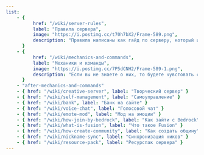 ```yaml
---
list:
    - {
          href: "/wiki/server-rules",
          label: "Правила сервера",
          image: "https://i.postimg.cc/t70h7bX2/Frame-589.png",
          description: "Правила написаны как гайд по серверу, который интересно и легко прочитать",
      }
    - {
          href: "/wiki/mechanics-and-commands",
          label: "Механики и команды",
          image: "https://i.postimg.cc/7P5dCNH2/Frame-589-1.png",
          description: "Если вы не знаете о них, то будете чувстовать себя потерянным",
      }
    - "after-mechanics-and-commands"
    - { href: "/wiki/creative-server", label: "Творческий сервер" }
    - { href: "/wiki/self-management", label: "Самоуправление" }
    - { href: "/wiki/bank", label: "Банк на сайте" }
    - { href: "/wiki/voice-chat", label: "Голосовой чат" }
    - { href: "/wiki/emote-mod", label: "Мод на эмоции" }
    - { href: "/wiki/how-join-by-bedrock", label: "Как зайти с Bedrock" }
    - { href: "/wiki/what-is-fusion", label: "Что такое Fusion" }
    - { href: "/wiki/how-create-community", label: "Как создать общину" }
    - { href: "/wiki/nickname-sync", label: "Синхронизация ников" }
    - { href: "/wiki/resource-pack", label: "Ресурспак сервера" }
---
```

